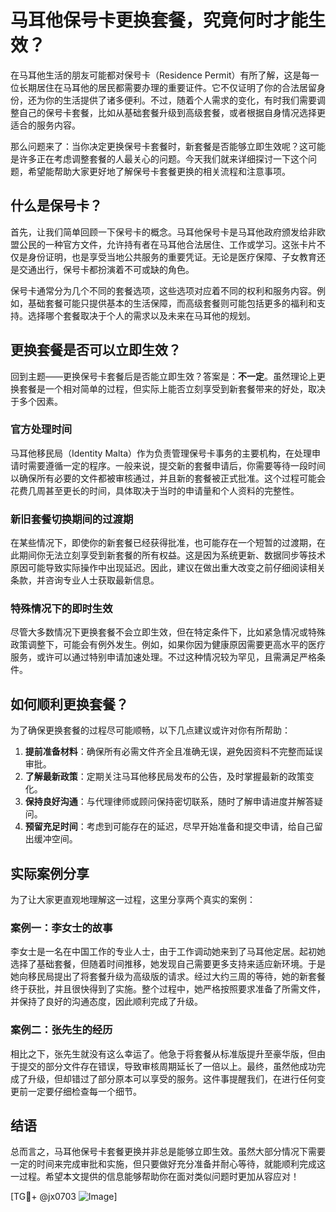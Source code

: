 # 马耳他保号卡更换套餐，究竟何时才能生效？

在马耳他生活的朋友可能都对保号卡（Residence Permit）有所了解，这是每一位长期居住在马耳他的居民都需要办理的重要证件。它不仅证明了你的合法居留身份，还为你的生活提供了诸多便利。不过，随着个人需求的变化，有时我们需要调整自己的保号卡套餐，比如从基础套餐升级到高级套餐，或者根据自身情况选择更适合的服务内容。

那么问题来了：当你决定更换保号卡套餐时，新套餐是否能够立即生效呢？这可能是许多正在考虑调整套餐的人最关心的问题。今天我们就来详细探讨一下这个问题，希望能帮助大家更好地了解保号卡套餐更换的相关流程和注意事项。

## 什么是保号卡？

首先，让我们简单回顾一下保号卡的概念。马耳他保号卡是马耳他政府颁发给非欧盟公民的一种官方文件，允许持有者在马耳他合法居住、工作或学习。这张卡片不仅是身份证明，也是享受当地公共服务的重要凭证。无论是医疗保障、子女教育还是交通出行，保号卡都扮演着不可或缺的角色。

保号卡通常分为几个不同的套餐选项，这些选项对应着不同的权利和服务内容。例如，基础套餐可能只提供基本的生活保障，而高级套餐则可能包括更多的福利和支持。选择哪个套餐取决于个人的需求以及未来在马耳他的规划。

## 更换套餐是否可以立即生效？

回到主题——更换保号卡套餐后是否能立即生效？答案是：**不一定**。虽然理论上更换套餐是一个相对简单的过程，但实际上能否立刻享受到新套餐带来的好处，取决于多个因素。

### 官方处理时间

马耳他移民局（Identity Malta）作为负责管理保号卡事务的主要机构，在处理申请时需要遵循一定的程序。一般来说，提交新的套餐申请后，你需要等待一段时间以确保所有必要的文件都被审核通过，并且新的套餐被正式批准。这个过程可能会花费几周甚至更长的时间，具体取决于当时的申请量和个人资料的完整性。

### 新旧套餐切换期间的过渡期

在某些情况下，即使你的新套餐已经获得批准，也可能存在一个短暂的过渡期，在此期间你无法立刻享受到新套餐的所有权益。这是因为系统更新、数据同步等技术原因可能导致实际操作中出现延迟。因此，建议在做出重大改变之前仔细阅读相关条款，并咨询专业人士获取最新信息。

### 特殊情况下的即时生效

尽管大多数情况下更换套餐不会立即生效，但在特定条件下，比如紧急情况或特殊政策调整下，可能会有例外发生。例如，如果你因为健康原因需要更高水平的医疗服务，或许可以通过特别申请加速处理。不过这种情况较为罕见，且需满足严格条件。

## 如何顺利更换套餐？

为了确保更换套餐的过程尽可能顺畅，以下几点建议或许对你有所帮助：

1. **提前准备材料**：确保所有必需文件齐全且准确无误，避免因资料不完整而延误审批。
2. **了解最新政策**：定期关注马耳他移民局发布的公告，及时掌握最新的政策变化。
3. **保持良好沟通**：与代理律师或顾问保持密切联系，随时了解申请进度并解答疑问。
4. **预留充足时间**：考虑到可能存在的延迟，尽早开始准备和提交申请，给自己留出缓冲空间。

## 实际案例分享

为了让大家更直观地理解这一过程，这里分享两个真实的案例：

### 案例一：李女士的故事

李女士是一名在中国工作的专业人士，由于工作调动她来到了马耳他定居。起初她选择了基础套餐，但随着时间推移，她发现自己需要更多支持来适应新环境。于是她向移民局提出了将套餐升级为高级版的请求。经过大约三周的等待，她的新套餐终于获批，并且很快得到了实施。整个过程中，她严格按照要求准备了所需文件，并保持了良好的沟通态度，因此顺利完成了升级。

### 案例二：张先生的经历

相比之下，张先生就没有这么幸运了。他急于将套餐从标准版提升至豪华版，但由于提交的部分文件存在错误，导致审核周期延长了一倍以上。最终，虽然他成功完成了升级，但却错过了部分原本可以享受的服务。这件事提醒我们，在进行任何变更前一定要仔细检查每一个细节。

## 结语

总而言之，马耳他保号卡套餐更换并非总是能够立即生效。虽然大部分情况下需要一定的时间来完成审批和实施，但只要做好充分准备并耐心等待，就能顺利完成这一过程。希望本文提供的信息能够帮助你在面对类似问题时更加从容应对！

[TG💪+ @jx0703 ![Image](https://github.com/user-attachments/assets/dbca1d08-cadb-493c-b0ec-ad6f7a83f270)]